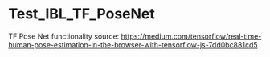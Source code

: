 # Test_IBL_TF_PoseNet
TF Pose Net functionality source: https://medium.com/tensorflow/real-time-human-pose-estimation-in-the-browser-with-tensorflow-js-7dd0bc881cd5
